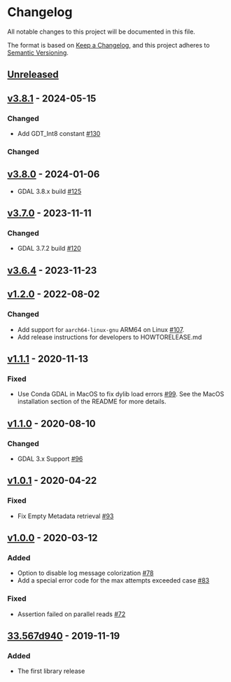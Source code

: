 # Changelog
All notable changes to this project will be documented in this file.

The format is based on [Keep a Changelog](https://keepachangelog.com/en/1.0.0/),
and this project adheres to [Semantic Versioning](https://semver.org/spec/v2.0.0.html).

## [Unreleased]

## [v3.8.1] - 2024-05-15
### Changed
- Add GDT_Int8 constant [#130](https://github.com/geotrellis/gdal-warp-bindings/pull/130)

### Changed
## [v3.8.0] - 2024-01-06

- GDAL 3.8.x build [#125](https://github.com/geotrellis/gdal-warp-bindings/pull/125)

## [v3.7.0] - 2023-11-11

### Changed
- GDAL 3.7.2 build [#120](https://github.com/geotrellis/gdal-warp-bindings/pull/120)

## [v3.6.4] - 2023-11-23

## [v1.2.0] - 2022-08-02

### Changed
- Add support for `aarch64-linux-gnu` ARM64 on Linux [#107](https://github.com/geotrellis/gdal-warp-bindings/pull/107).
- Add release instructions for developers to HOWTORELEASE.md

## [v1.1.1] - 2020-11-13

### Fixed
- Use Conda GDAL in MacOS to fix dylib load errors [#99](https://github.com/geotrellis/gdal-warp-bindings/pull/99). See the MacOS installation section of the README for more details.

## [v1.1.0] - 2020-08-10
### Changed
- GDAL 3.x Support [#96](https://github.com/geotrellis/gdal-warp-bindings/pull/96)

## [v1.0.1] - 2020-04-22
### Fixed
- Fix Empty Metadata retrieval [#93](https://github.com/geotrellis/gdal-warp-bindings/pull/93)

## [v1.0.0] - 2020-03-12
### Added
- Option to disable log message colorization [#78](https://github.com/geotrellis/gdal-warp-bindings/issues/78)
- Add a special error code for the max attempts exceeded case [#83](https://github.com/geotrellis/gdal-warp-bindings/issues/83)

### Fixed
- Assertion failed on parallel reads [#72](https://github.com/geotrellis/gdal-warp-bindings/issues/72)

## [33.567d940] - 2019-11-19
### Added
- The first library release

[Unreleased]: https://github.com/geotrellis/gdal-warp-bindings/compare/v3.8.1...HEAD
[v3.8.1]: https://github.com/geotrellis/gdal-warp-bindings/compare/v3.8.0...v3.8.1
[v3.8.0]: https://github.com/geotrellis/gdal-warp-bindings/compare/v3.7.0...v3.8.0
[v3.7.0]: https://github.com/geotrellis/gdal-warp-bindings/compare/v1.2.0...v3.7.0
[v3.6.4]: https://github.com/geotrellis/gdal-warp-bindings/compare/v3.6.4...v3.7.0
[v1.2.0]: https://github.com/geotrellis/gdal-warp-bindings/compare/v1.1.1...v1.2.0
[v1.1.1]: https://github.com/geotrellis/gdal-warp-bindings/compare/v1.1.0...v1.1.1
[v1.1.0]: https://github.com/geotrellis/gdal-warp-bindings/compare/v1.0.1...v1.1.0
[v1.0.1]: https://github.com/geotrellis/gdal-warp-bindings/compare/v1.0.0...v1.0.1
[v1.0.0]: https://github.com/geotrellis/gdal-warp-bindings/compare/567d940706b08860f99492713ce706c3be02c33e...v1.0.0
[33.567d940]: https://github.com/geotrellis/gdal-warp-bindings/compare/0cc769caa6a9d179fae4dfa0aca8e291b64bbdb0...567d940706b08860f99492713ce706c3be02c33e
